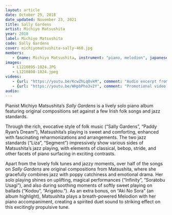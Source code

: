 ```yaml
---
layout: article
date: October 25, 2018
date_updated: November 23, 2021
title: Sally Gardens
artist: Michiyo Matsushita
year: 2018
label: Michiyo Matsushita
code: Sally Gardens
cover: michiyomatsushita-sally-460.jpg
members:
   - {name: Michiyo Matsushita, instrument: "piano, melodion", japanese_name: 松下美千代, url: "https://michiyomatsushita.amebaownd.com/"}
images:
   - L1210895-1024.JPG
   - L1210898-1024.jpeg
videos: 
   - {url: "https://youtu.be/KcwZhLq0vkM", comment: "Audio excerpt from “Paddy Ryan’s Dream”, the fifth track on this album"}
   - {url: "https://youtu.be/WHpbPho3v2Y", comment: "Promotional video for this album"}
audio:
---
```

Pianist Michiyo Matsushita’s *Sally Gardens* is a lively solo piano album featuring original compositions set against a few Irish folk songs and jazz standards.

Through the rich, evocative style of folk music (“Sally Gardens”, “Paddy Ryan’s Dream”), Matsushita’s playing is sweet and comforting, enhanced with fascinating reharmonizations and arrangements. The two jazz standards (“Liza”, “Segment”) impressively show various sides of Matsushita’s jazz playing, with elements of classical, bebop, stride, and other facets of piano surfacing in exciting contrasts.

Apart from the lovely folk tunes and jazzy moments, over half of the songs on *Sally Gardens* are original compositions from Matsushita, where she gracefully combines jazz with poppy catchiness and emotional drama. Her solo playing shines on uplifting, magical performances (“Infinity”, “Soratobu Usagi”), and also during soothing moments of softly sweet playing on ballads (“Kodou”, “Arigatou.”). As an extra bonus, on “Aki No Sora” (an album highlight), Matsushita plays a breath-powered Melodion with her piano accompaniment, creating a spirited duet sound to striking effect on this excitingly propulsive tune.

